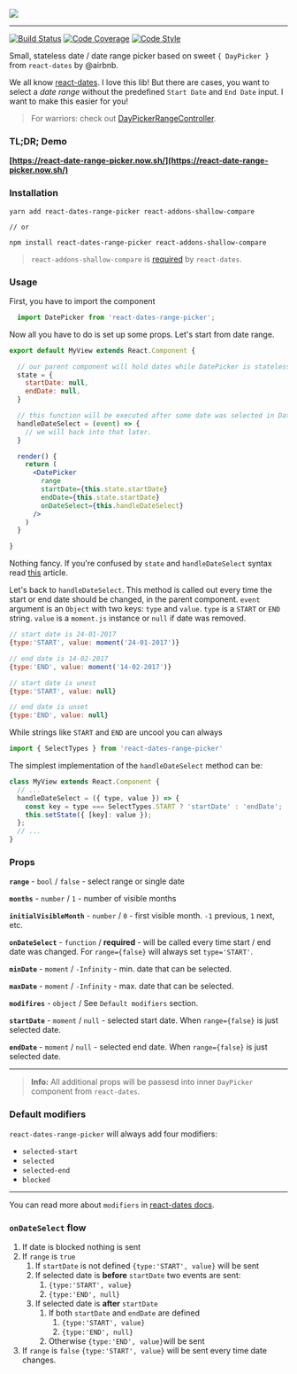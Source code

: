 ![](https://raw.githubusercontent.com/RafalFilipek/react-dates-range-picker/master/logo.png)

---

[![Build Status](https://travis-ci.org/RafalFilipek/react-dates-range-picker.svg?branch=master)](https://travis-ci.org/RafalFilipek/react-dates-range-picker)
[![Code Coverage](https://img.shields.io/codecov/c/github/RafalFilipek/react-dates-range-picker/master.svg)](https://codecov.io/gh/RafalFilipek/react-dates-range-picker)
[![Code Style](https://img.shields.io/badge/codestyle-airbnb-brightgreen.svg)](https://github.com/airbnb/javascript)

Small, stateless date / date range picker based on sweet `{ DayPicker }`  from `react-dates` by @airbnb.

We all know [react-dates](https://github.com/airbnb/react-dates). I love this lib! But there are cases, you want to select a _date range_ without the predefined `Start Date` and `End Date` input. I want to make this easier for you!

> For warriors: check out [DayPickerRangeController](https://github.com/airbnb/react-dates/blob/master/src/components/DayPickerRangeController.jsx).

### TL;DR; Demo

**[https://react-date-range-picker.now.sh/](https://react-date-range-picker.now.sh/)**


### Installation

```
yarn add react-dates-range-picker react-addons-shallow-compare

// or

npm install react-dates-range-picker react-addons-shallow-compare
```

> `react-addons-shallow-compare` is [required](https://github.com/airbnb/react-dates/blob/0efa2538ede6a37f0a7ba9325595f86df6358587/package.json#L106) by `react-dates`.

### Usage

First, you have to import the component

```jsx
  import DatePicker from 'react-dates-range-picker';
```

Now all you have to do is set up some props. Let's start from date range.


```jsx
export default MyView extends React.Component {

  // our parent component will hold dates while DatePicker is stateless.
  state = {
    startDate: null,
    endDate: null,
  }

  // this function will be executed after some date was selected in DatePicker.
  handleDateSelect = (event) => {
    // we will back into that later.
  }

  render() {
    return (
      <DatePicker
        range
        startDate={this.state.startDate}
        endDate={this.state.startDate}
        onDateSelect={this.handleDateSelect}
      />
    )
  }

}
```

Nothing fancy. If you're confused by `state` and `handleDateSelect` syntax read [this](https://babeljs.io/docs/plugins/transform-class-properties/) article.

Let's back to `handleDateSelect`. This method is called out every time the start or end date should be changed, in the parent component. `event` argument is an `Object` with two keys: `type` and `value`.
`type` is a  `START` or `END` string. `value` is a `moment.js` instance or `null` if date was removed.

```js
// start date is 24-01-2017
{type:'START', value: moment('24-01-2017')}

// end date is 14-02-2017
{type:'END', value: moment('14-02-2017')}

// start date is unest
{type:'START', value: null}

// end date is unset
{type:'END', value: null}
```

While strings like `START` and `END` are uncool you can always

```js
import { SelectTypes } from 'react-dates-range-picker'
```

The simplest implementation of the `handleDateSelect` method can be:

```js
class MyView extends React.Component {
  // ...
  handleDateSelect = ({ type, value }) => {
    const key = type === SelectTypes.START ? 'startDate' : 'endDate';
    this.setState({ [key]: value });
  };
  // ...
}
```

### Props

**`range`** - `bool` / `false` - select range or single date

**`months`** - `number` / `1` - number of visible months

**`initialVisibleMonth`**  - `number` / `0`  - first visible month. `-1` previous, `1` next, etc.

**`onDateSelect`** - `function` / **required** - will be called every time start / end date was changed. For `range={false}` will always set `type='START'`.

**`minDate`** - `moment` / `-Infinity` - min. date that can be selected.

**`maxDate`** - `moment` / `-Infinity` - max. date that can be selected.

**`modifires`** - `object` / See `Default modifiers` section.

**`startDate`** - `moment` / `null` - selected start date. When `range={false}` is just selected date.

**`endDate`** - `moment` / `null` - selected end date. When `range={false}` is just selected date.

---

> **Info:** All additional props will be passesd into inner `DayPicker` component from `react-dates`.

### Default modifiers

`react-dates-range-picker` will always add four modifiers:

* `selected-start`
* `selected`
* `selected-end`
* `blocked`

---

You can read more about `modifiers`  in [react-dates docs](https://github.com/airbnb/react-dates/).

###  `onDateSelect` flow

1. If date is blocked nothing is sent
2. If `range` is `true`
   1. If `startDate` is not defined `{type:'START', value}` will be sent
   2. If selected date is **before** `startDate` two events are sent:
      1. `{type:'START', value}`
      2. `{type:'END', null}`
   3. If selected date is **after** `startDate`
      1. If both `startDate` and `endDate` are defined
         1. `{type:'START', value}`
         2. `{type:'END', null}`
      2. Otherwise `{type:'END', value}`will be sent
3. If `range` is `false` `{type:'START', value}` will be sent every time date changes.
